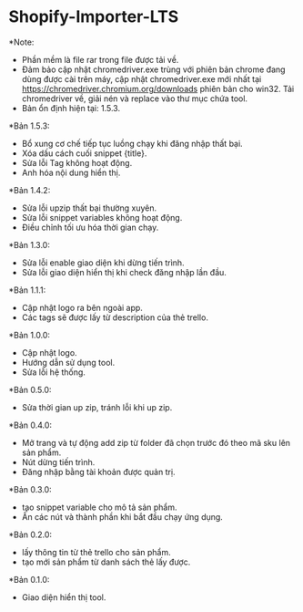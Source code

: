 # Shopify-Importer-LTS
*Note: 
- Phần mềm là file rar trong file được tải về.
- Đảm bảo cập nhật chromedriver.exe trùng với phiên bản chrome đang dùng được cài trên máy, cập nhật chromedriver.exe mới nhất tại https://chromedriver.chromium.org/downloads phiên bản cho win32. Tải chromedriver về, giải nén và replace vào thư mục chứa tool.
- Bản ổn định hiện tại: 1.5.3.

*Bản 1.5.3:
- Bổ xung cơ chế tiếp tục luồng chạy khi đăng nhập thất bại.
- Xóa dấu cách cuối snippet {title}.
- Sửa lỗi Tag không hoạt động.
- Anh hóa nội dung hiển thị.


*Bản 1.4.2:
- Sửa lỗi upzip thất bại thường xuyên.
- Sửa lỗi snippet variables không hoạt động.
- Điều chỉnh tối ưu hóa thời gian chạy.

*Bản 1.3.0:
- Sửa lỗi enable giao diện khi dừng tiến trình.
- Sửa lỗi giao diện hiển thị khi check đăng nhập lần đầu.

*Bản 1.1.1:
- Cập nhật logo ra bên ngoài app.
- Các tags sẽ được lấy từ description của thẻ trello.

*Bản 1.0.0:
- Cập nhật logo.
- Hướng dẫn sử dụng tool.
- Sửa lỗi hệ thống.

*Bản 0.5.0:
- Sửa thời gian up zip, tránh lỗi khi up zip.

*Bản 0.4.0:
- Mở trang và tự động add zip từ folder đã chọn trước đó theo mã sku lên sản phẩm.
- Nút dừng tiến trình.
- Đăng nhập bằng tài khoản được quản trị.

*Bản 0.3.0:
- tạo snippet variable cho mô tả sản phẩm.
- Ấn các nút và thành phần khi bắt đầu chạy ứng dụng.

*Bản 0.2.0:
- lấy thông tin từ thẻ trello cho sản phẩm.
- tạo mới sản phẩm từ danh sách thẻ lấy được.

*Bản 0.1.0:
- Giao diện hiển thị tool.

